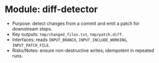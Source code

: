 # Module: diff-detector

- Purpose: detect changes from a commit and emit a patch for downstream steps.
- Key outputs: `tmp/changed_files.txt`, `tmp/patch.diff`.
- Interfaces: reads `INPUT_BRANCH`, `INPUT_INCLUDE_WORKING`, `INPUT_PATCH_FILE`.
- Risks/Notes: ensure non-destructive writes; idempotent in repeated runs.

